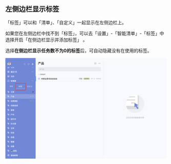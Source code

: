 ## 左侧边栏显示标签

「标签」可以和「清单」、「自定义」一起显示在左侧边栏上。

如果您在左侧边栏中找不到「标签」，可以去「设置」-「智能清单」-「标签」中选择开启「在侧边栏显示并添加标签」 。

选择**在侧边栏显示任务数不为0的标签**后，可自动隐藏没有在使用的标签。

![images35](../../images/mac/33.png)
